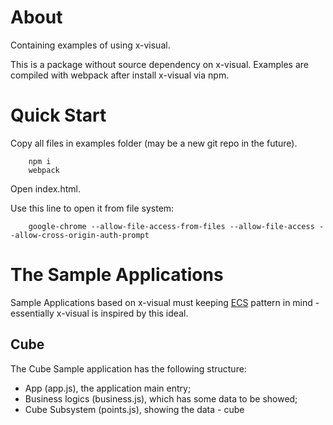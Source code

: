# About

Containing examples of using x-visual.

This is a package without source dependency on x-visual. Examples are compiled
with webpack after install x-visual via npm.

# Quick Start

Copy all files in examples folder (may be a new git repo in the future).

```
    npm i
    webpack
```

Open index.html.

Use this line to open it from file system:

```
    google-chrome --allow-file-access-from-files --allow-file-access --allow-cross-origin-auth-prompt
```

# The Sample Applications

Sample Applications based on x-visual must keeping [ECS](https://en.wikipedia.org/wiki/Entity_component_system)
pattern in mind - essentially x-visual is inspired by this ideal.

## Cube

The Cube Sample application has the following structure:

- App (app.js), the application main entry;
- Business logics (business.js), which has some data to be showed;
- Cube Subsystem (points.js), showing the data - cube
